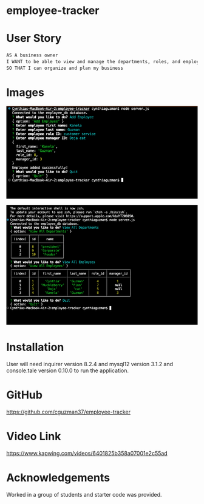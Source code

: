 # employee-tracker

# User Story
```md
AS A business owner
I WANT to be able to view and manage the departments, roles, and employees in my company
SO THAT I can organize and plan my business
```
# Images

![This is an image](/images/server-js-working.png)


![This is an image](/images/dep-emp-working.png)

# Installation

 User will need inquirer version 8.2.4 and mysql12 version 3.1.2 and console.tale version 0.10.0 to run the application.

# GitHub

https://github.com/cguzman37/employee-tracker


# Video Link

https://www.kapwing.com/videos/6401825b358a07001e2c55ad

# Acknowledgements

Worked in a group of students and starter code was provided.